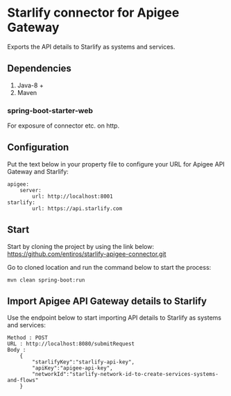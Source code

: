 # Starlify connector for Apigee Gateway
Exports the API details to Starlify as systems and services.

## Dependencies
   1. Java-8 +
   2. Maven
   
### spring-boot-starter-web
For exposure of connector etc. on http.

## Configuration
Put the text below in your property file to configure your URL for Apigee API Gateway and Starlify:

```
apigee:
	server:
		url: http://localhost:8001
starlify:
		url: https://api.starlify.com
```
 
## Start
Start by cloning the project by using the link below:  
https://github.com/entiros/starlify-apigee-connector.git

Go to cloned location and run the command below to start the process:
```
mvn clean spring-boot:run
```

## Import Apigee API Gateway details to Starlify
Use the endpoint below to start importing API details to Starlify as systems and services:

```
Method : POST
URL : http://localhost:8080/submitRequest
Body : 
	{
		"starlifyKey":"starlify-api-key",
		"apiKey":"apigee-api-key",
		"networkId":"starlify-network-id-to-create-services-systems-and-flows"
	}
```

